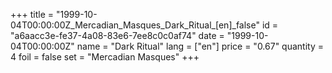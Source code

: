 +++
title = "1999-10-04T00:00:00Z_Mercadian_Masques_Dark_Ritual_[en]_false"
id = "a6aacc3e-fe37-4a08-83e6-7ee8c0c0af74"
date = "1999-10-04T00:00:00Z"
name = "Dark Ritual"
lang = ["en"]
price = "0.67"
quantity = 4
foil = false
set = "Mercadian Masques"
+++

